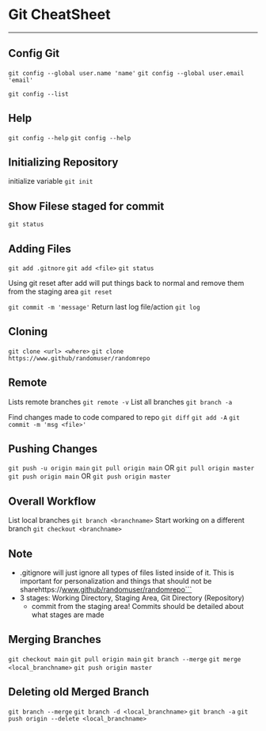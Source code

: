 # Git CheatSheet
---

## Config Git
```git config --global user.name 'name'```
```git config --global user.email 'email'```

```git config --list```

## Help
```git config --help```
```git config --help```

## Initializing Repository

initialize variable
```git init```

##  Show Filese staged for commit
```git status```

## Adding Files
```git add .gitnore```
```git add <file>```
```git status```

Using git reset after add will put things back to normal and remove them from the staging area
```git reset```


```git commit -m 'message'```
Return last log file/action ```git log```

## Cloning

```git clone <url> <where>```
```git clone https://www.github/randomuser/randomrepo```

## Remote
Lists remote branches
```git remote -v```
List all branches
```git branch -a```

Find changes made to code compared to repo
```git diff```
```git add -A```
```git commit -m 'msg <file>'```

## Pushing Changes
```git push -u origin main``` 
```git pull origin main``` OR ```git pull origin master```
```git push origin main``` OR ```git push origin master```

## Overall Workflow
List local branches
```git branch <branchname>```
Start working on a different branch
```git checkout <branchname>```

## Note
- .gitignore will just ignore all types of files listed inside of it. This is important for personalization and things that should not be sharehttps://www.github/randomuser/randomrepo```
- 3 stages: Working Directory, Staging Area, Git Directory (Repository)
    - commit from the staging area! Commits should be detailed about what stages are made

## Merging Branches

```git checkout main```
```git pull origin main```
```git branch --merge``` 
```git merge <local_branchname>```
```git push origin master```

## Deleting old Merged Branch
```git branch --merge```
```git branch -d <local_branchname>```
```git branch -a``` 
```git push origin --delete <local_branchname>```
